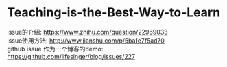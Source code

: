 # Teaching-is-the-Best-Way-to-Learn  
issue的介绍: https://www.zhihu.com/question/22969033  
issue使用方法: http://www.jianshu.com/p/5ba1e7f5ad70  
github issue 作为一个博客的demo: https://github.com/lifesinger/blog/issues/227  
